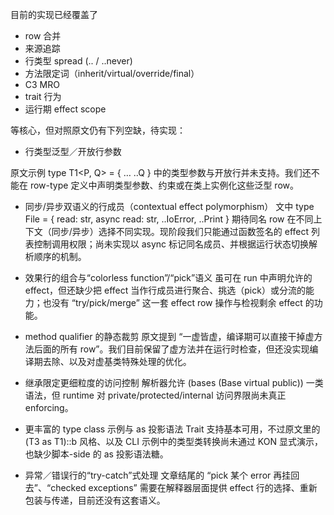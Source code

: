 目前的实现已经覆盖了
* row 合并
* 来源追踪
* 行类型 spread (.. / ..never)
* 方法限定词（inherit/virtual/override/final）
* C3 MRO
* trait 行为
* 运行期 effect scope

等核心，但对照原文仍有下列空缺，待实现：

* 行类型泛型／开放行参数

原文示例 type T1<P, Q> = { … ..Q } 中的类型参数与开放行并未支持。我们还不能在 row-type 定义中声明类型参数、约束或在类上实例化这些泛型 row。

* 同步/异步双语义的行成员（contextual effect polymorphism）
文中 type File = { read: str, async read: str, ..IoError, ..Print } 期待同名 row 在不同上下文（同步/异步）选择不同实现。现阶段我们只能通过函数签名的 effect 列表控制调用权限；尚未实现以 async 标记同名成员、并根据运行状态切换解析顺序的机制。

* 效果行的组合与“colorless function”/“pick”语义
虽可在 run 中声明允许的 effect，但还缺少把 effect 当作行成员进行聚合、挑选（pick）或分流的能力；也没有 “try/pick/merge” 这一套 effect row 操作与检视剩余 effect 的功能。

* method qualifier 的静态裁剪
原文提到 “一虚皆虚，编译期可以直接干掉虚方法后面的所有 row”。我们目前保留了虚方法并在运行时检查，但还没实现编译期去除、以及对虚基类特殊处理的优化。

* 继承限定更细粒度的访问控制
解析器允许 (bases (Base virtual public)) 一类语法，但 runtime 对 private/protected/internal 访问界限尚未真正 enforcing。

* 更丰富的 type class 示例与 as 投影语法
Trait 支持基本可用，不过原文里的 (T3 as T1)::b 风格、以及 CLI 示例中的类型类转换尚未通过 KON 显式演示，也缺少脚本-side 的 as 投影语法糖。

* 异常／错误行的“try-catch”式处理
文章结尾的 “pick 某个 error 再挂回去”、“checked exceptions” 需要在解释器层面提供 effect 行的选择、重新包装与传递，目前还没有这套语义。
